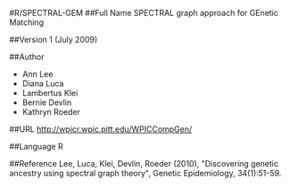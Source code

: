 #R/SPECTRAL-GEM
##Full Name
SPECTRAL graph approach for GEnetic Matching

##Version
1 (July 2009)

##Author
* Ann Lee
* Diana Luca
* Lambertus Klei
* Bernie Devlin
* Kathryn Roeder

##URL
http://wpicr.wpic.pitt.edu/WPICCompGen/

##Language
R

##Reference
Lee, Luca, Klei, Devlin, Roeder (2010), "Discovering genetic ancestry using spectral graph theory", Genetic Epidemiology, 34(1):51-59.

